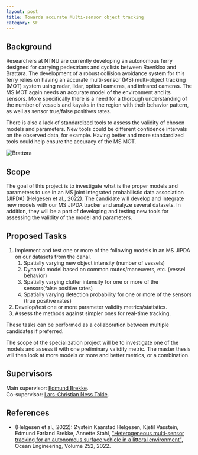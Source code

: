 ```yaml
---
layout: post
title: Towards accurate Multi-sensor object tracking
category: SF
---
```

## Background
Researchers at NTNU are currently developing an autonomous ferry designed for carrying pedestrians and cyclists between Ravnkloa and Brattøra. The development of a robust collision avoidance system for this ferry relies on having an accurate multi-sensor (MS) multi-object tracking (MOT) system using radar, lidar, optical cameras, and infrared cameras. The MS MOT again needs an accurate model of the environment and its sensors. More specifically there is a need for a thorough understanding of the number of vessels and kayaks in the region with their behavior pattern, as well as sensor true/false positives rates.

There is also a lack of standardized tools to assess the validity of chosen models and parameters. New tools could be different confidence intervals on the observed data, for example. Having better and more standardized tools could help ensure the accuracy of the MS MOT.

![Brattøra]({{site.url}}/assets/brattora.jpg)

## Scope
The goal of this project is to investigate what is the proper models and parameters to use in an MS joint integrated probabilistic data association (JIPDA) (Helgesen et al., 2022). The candidate will develop and integrate new models with our MS JIPDA tracker and analyze several datasets. In addition, they will be a part of developing and testing new tools for assessing the validity of the model and parameters.


## Proposed Tasks
1. Implement and test one or more of the following models in an MS JIPDA on our datasets from the canal.
   1. Spatially varying new object intensity (number of vessels)
   2. Dynamic model based on common routes/maneuvers, etc. (vessel behavior)
   3. Spatially varying clutter intensity for one or more of the sensors(false positive rates)
   4. Spatially varying detection probability for one or more of the sensors (true positive rates)
2. Develop/test one or more parameter validity metrics/statistics.
3. Assess the methods against simpler ones for real-time tracking.

These tasks can be performed as a collaboration between multiple candidates if preferred.

The scope of the specialization project will be to investigate one of the models and assess it with one preliminary validity metric. The master thesis will then look at more models or more and better metrics, or a combination.

## Supervisors
Main supervisor: [Edmund Brekke](http://www.ntnu.no/ansatte/edmund.brekke).<br>
Co-supervisor: [Lars-Christian Ness Tokle](https://www.ntnu.no/ansatte/lars-christian.n.tokle).<br>

## References
- (Helgesen et al., 2022): Øystein Kaarstad Helgesen, Kjetil Vasstein, Edmund Førland Brekke, Annette Stahl, ["Heterogeneous multi-sensor tracking for an autonomous surface vehicle in a littoral environment"](https://www.sciencedirect.com/science/article/pii/S0029801822005753), Ocean Engineering, Volume 252, 2022.
